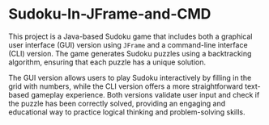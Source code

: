 # Sudoku-In-JFrame-and-CMD

This project is a Java-based Sudoku game that includes both a graphical user interface (GUI) version using `JFrame` and a command-line interface (CLI) version. The game generates Sudoku puzzles using a backtracking algorithm, ensuring that each puzzle has a unique solution. 

The GUI version allows users to play Sudoku interactively by filling in the grid with numbers, while the CLI version offers a more straightforward text-based gameplay experience. Both versions validate user input and check if the puzzle has been correctly solved, providing an engaging and educational way to practice logical thinking and problem-solving skills.

